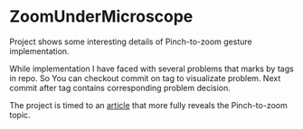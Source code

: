 # ZoomUnderMicroscope
Project shows some interesting details of Pinch-to-zoom gesture implementation.  

While implementation I have faced with several problems that marks by tags in repo. So You can checkout commit on tag to visualizate problem.
Next commit after tag contains corresponding problem decision.  

The project is timed to an [article](https://habr.com/ru/company/prequel/blog/645463/) that more fully reveals the Pinch-to-zoom topic.
